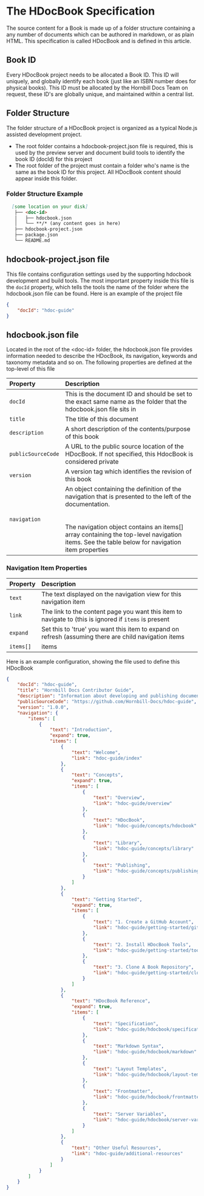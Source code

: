 # The HDocBook Specification
The source content for a Book is made up of a folder structure containing a any number of documents which can be authored in markdown, or as plain HTML. This specification is called HDocBook and is defined in this article.

## Book ID
Every HDocBook project needs to be allocated a Book ID. This ID will uniquely, and globally identify each book (just like an ISBN number does for physical books).  This ID must be allocated by the Hornbill Docs Team on request, these ID's are globally unique, and maintained within a central list.

## Folder Structure
The folder structure of a HDocBook project is organized as a typical Node.js assisted development project.  

* The root folder contains a hdocbook-project.json file is required, this is used by the preview server and document build tools to identify the book ID (docId) for this project
* The root folder of the project must contain a folder who's name is the same as the book ID for this project. All HDocBook content should appear inside this folder. 

### Folder Structure Example
``` md
  [some location on your disk]
   ├── <doc-id>
   │   ├── hdocbook.json
   │   └── **/* (any content goes in here)
   ├── hdocbook-project.json
   ├── package.json
   └── README.md
```

## hdocbook-project.json file

This file contains configuration settings used by the supporting hdocbook development and build tools. The most important property inside this file is the `docId` property, which tells the tools the name of the folder where the hdocbook.json file can be found.  Here is an example of the project file

``` json
{
    "docId": "hdoc-guide"
}
```

## hdocbook.json file

Located in the root of the &lt;doc-id&gt; folder, the hdocbook.json file provides information needed to describe the HDocBook, its navigation, keywords and taxonomy metadata and so on.  The following properties are defined at the top-level of this file

|Property|Description|
|:---|:---|
|`docId`|This is the document ID and should be set to the exact same name as the folder that the hdocbook.json file sits in|
|`title`|The title of this document|
|`description`|A short description of the contents/purpose of this book|
|`publicSourceCode`|A URL to the public source location of the HDocBook. If not specified, this HdocBook is considered private|
|`version`|A version tag which identifies the revision of this book|
|`navigation`|An object containing the definition of the navigation that is presented to the left of the documentation.  <br><br><br>The navigation object contains an items[] array containing the top-level navigation items. See the table below for navigation item properties| 

### Navigation Item Properties
|Property|Description|
|:---|:---|
|`text`|The text displayed on the navigation view for this navigation item|
|`link`|The link to the content page you want this item to navigate to (this is ignored if `items` is present|
|`expand`|Set this to 'true' you want this item to expand on refresh (assuming there are child navigation items|
|`items[]`|items|An array of child navigation items. There are only three levels allowed, so levels defined beyond this are ignored


Here is an example configuration, showing the file used to define this HDocBook

``` json
{
    "docId": "hdoc-guide",
    "title": "Hornbill Docs Contributor Guide",
    "description": "Information about developing and publishing documentation on Hornbill Docs (docs.hornbill.com) website",
    "publicSourceCode": "https://github.com/Hornbill-Docs/hdoc-guide",
    "version": "1.0.0",
    "navigation": {
        "items": [
            {
                "text": "Introduction",
                "expand": true,
                "items": [
                    {
                        "text": "Welcome",
                        "link": "hdoc-guide/index"
                    },
                    {
                        "text": "Concepts",
                        "expand": true,
                        "items": [
                            {
                                "text": "Overview",
                                "link": "hdoc-guide/overview"
                            },
                            {
                                "text": "HDocBook",
                                "link": "hdoc-guide/concepts/hdocbook"
                            },
                            {
                                "text": "Library",
                                "link": "hdoc-guide/concepts/library"
                            },
                            {
                                "text": "Publishing",
                                "link": "hdoc-guide/concepts/publishing"
                            }
                        ]
                    },
                    {
                        "text": "Getting Started",
                        "expand": true,
                        "items": [
                            {
                                "text": "1. Create a GitHub Account",
                                "link": "hdoc-guide/getting-started/github"
                            },
                            {
                                "text": "2. Install HDocBook Tools",
                                "link": "hdoc-guide/getting-started/tools"
                            },
                            {
                                "text": "3. Clone A Book Repository",
                                "link": "hdoc-guide/getting-started/clone-repo"
                            }
                        ]
                    },
                    {
                        "text": "HDocBook Reference",
                        "expand": true,
                        "items": [
                            {
                                "text": "Specification",
                                "link": "hdoc-guide/hdocbook/specification"
                            },
                            {
                                "text": "Markdown Syntax",
                                "link": "hdoc-guide/hdocbook/markdown"
                            },
                            {
                                "text": "Layout Templates",
                                "link": "hdoc-guide/hdocbook/layout-templates"
                            },
                            {
                                "text": "Frontmatter",
                                "link": "hdoc-guide/hdocbook/frontmatter"
                            },
                            {
                                "text": "Server Variables",
                                "link": "hdoc-guide/hdocbook/server-variables"
                            }
                        ]
                    },
                    {
                        "text": "Other Useful Resources",
                        "link": "hdoc-guide/additional-resources"
                    }
                ]
            }
        ]
    }
}
```




